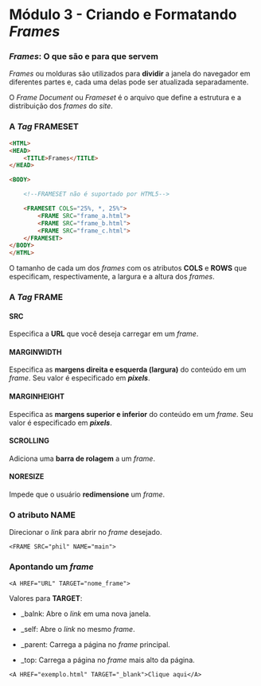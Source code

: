 # Módulo 3 - Criando e Formatando *Frames*

### *Frames*: O que são e para que servem

*Frames* ou molduras são utilizados para **dividir** a janela do navegador em diferentes partes e, cada uma delas pode ser atualizada separadamente.

O *Frame Document* ou *Frameset* é o arquivo que define a estrutura e a distribuição dos *frames* do *site*.

### A *Tag* **FRAMESET**

```html
<HTML>
<HEAD>
	<TITLE>Frames</TITLE>
</HEAD>

<BODY>

	<!--FRAMESET não é suportado por HTML5-->

	<FRAMESET COLS="25%, *, 25%">
		<FRAME SRC="frame_a.html">
		<FRAME SRC="frame_b.html">
		<FRAME SRC="frame_c.html">
	</FRAMESET>
</BODY>
</HTML>
```

O tamanho de cada um dos *frames* com os atributos **COLS** e **ROWS** que especificam, respectivamente, a largura e a altura dos *frames*.

### A *Tag* **FRAME**

#### SRC

Especifica a **URL** que você deseja carregar em um *frame*.

#### MARGINWIDTH

Especifica as **margens direita e esquerda (largura)** do conteúdo em um *frame*. Seu valor é especificado em ***pixels***.

#### MARGINHEIGHT

Especifica as **margens superior e inferior** do conteúdo em um *frame*. Seu valor é especificado em ***pixels***.

#### SCROLLING

Adiciona uma **barra de rolagem** a um *frame*.

#### NORESIZE

Impede que o usuário **redimensione** um *frame*.

### O atributo NAME

Direcionar o *link* para abrir no *frame* desejado.

`<FRAME SRC="phil" NAME="main">`

### Apontando um *frame*

`<A HREF="URL" TARGET="nome_frame">`

Valores para **TARGET**:

- \_balnk: Abre o *link* em uma nova janela.

- \_self: Abre o *link* no mesmo *frame*.

- \_parent: Carrega a página no *frame* principal.

- \_top: Carrega a página no *frame* mais alto da página.

`<A HREF="exemplo.html" TARGET="_blank">Clique aqui</A>`